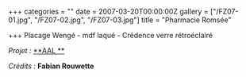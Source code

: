 +++
categories = ""
date = 2007-03-20T00:00:00Z
gallery = ["/FZ07-01.jpg", "/FZ07-02.jpg", "/FZ07-03.jpg"]
title = "Pharmacie Romsée"

+++
Placage Wengé - mdf laqué - Crédence verre rétroéclairé

_Projet :_ [**AAL **](https://www.lavaux.be/)

_Crédits :_ **Fabian Rouwette**